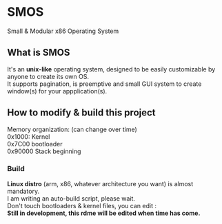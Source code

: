 # SMOS
Small &amp; Modular x86 Operating System
## What is SMOS
It's an **unix-like** operating system, designed to be easily customizable by anyone to create its own OS.</br>
It supports pagination, is preemptive and small GUI system to create window(s) for your appplication(s).</br>
## How to modify & build this project
Memory organization: (can change over time)</br>
0x1000: Kernel</br>
0x7C00 bootloader</br>
0x90000 Stack beginning</br>
### Build
**Linux distro** (arm, x86, whatever architecture you want) is almost mandatory.</br>
I am writing an auto-build script, please wait.</br>
Don't touch bootloaders & kernel files, you can edit :</br>
**Still in development, this rdme will be edited when time has come.**
